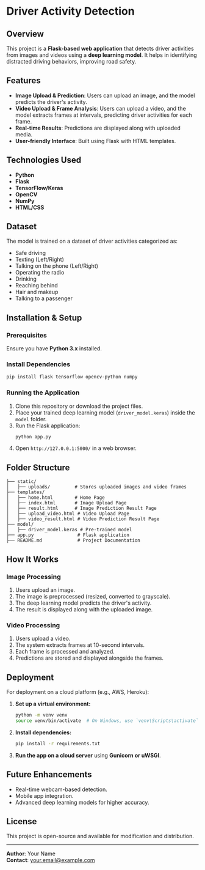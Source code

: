 # Driver Activity Detection

## Overview
This project is a **Flask-based web application** that detects driver activities from images and videos using a **deep learning model**. It helps in identifying distracted driving behaviors, improving road safety.

## Features
- **Image Upload & Prediction**: Users can upload an image, and the model predicts the driver's activity.
- **Video Upload & Frame Analysis**: Users can upload a video, and the model extracts frames at intervals, predicting driver activities for each frame.
- **Real-time Results**: Predictions are displayed along with uploaded media.
- **User-friendly Interface**: Built using Flask with HTML templates.

## Technologies Used
- **Python**
- **Flask**
- **TensorFlow/Keras**
- **OpenCV**
- **NumPy**
- **HTML/CSS**

## Dataset
The model is trained on a dataset of driver activities categorized as:
- Safe driving
- Texting (Left/Right)
- Talking on the phone (Left/Right)
- Operating the radio
- Drinking
- Reaching behind
- Hair and makeup
- Talking to a passenger

## Installation & Setup
### Prerequisites
Ensure you have **Python 3.x** installed.

### Install Dependencies
```sh
pip install flask tensorflow opencv-python numpy
```

### Running the Application
1. Clone this repository or download the project files.
2. Place your trained deep learning model (`driver_model.keras`) inside the `model` folder.
3. Run the Flask application:
   ```sh
   python app.py
   ```
4. Open `http://127.0.0.1:5000/` in a web browser.

## Folder Structure
```
├── static/
│   ├── uploads/         # Stores uploaded images and video frames
├── templates/
│   ├── home.html        # Home Page
│   ├── index.html       # Image Upload Page
│   ├── result.html      # Image Prediction Result Page
│   ├── upload_video.html # Video Upload Page
│   ├── video_result.html # Video Prediction Result Page
├── model/
│   ├── driver_model.keras # Pre-trained model
├── app.py                # Flask application
├── README.md             # Project Documentation
```

## How It Works
### Image Processing
1. Users upload an image.
2. The image is preprocessed (resized, converted to grayscale).
3. The deep learning model predicts the driver's activity.
4. The result is displayed along with the uploaded image.

### Video Processing
1. Users upload a video.
2. The system extracts frames at 10-second intervals.
3. Each frame is processed and analyzed.
4. Predictions are stored and displayed alongside the frames.

## Deployment
For deployment on a cloud platform (e.g., AWS, Heroku):
1. **Set up a virtual environment:**
   ```sh
   python -m venv venv
   source venv/bin/activate  # On Windows, use `venv\Scripts\activate`
   ```
2. **Install dependencies:**
   ```sh
   pip install -r requirements.txt
   ```
3. **Run the app on a cloud server** using **Gunicorn or uWSGI**.

## Future Enhancements
- Real-time webcam-based detection.
- Mobile app integration.
- Advanced deep learning models for higher accuracy.

## License
This project is open-source and available for modification and distribution.

---
**Author**: Your Name  
**Contact**: your.email@example.com
